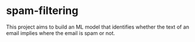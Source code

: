 # spam-filtering
This project aims to build an ML model that identifies whether the text of an email implies where the email is spam or not. 
